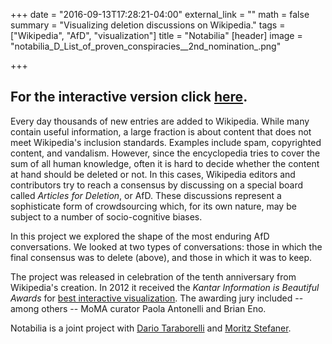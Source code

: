 +++
date = "2016-09-13T17:28:21-04:00"
external_link = ""
math = false
summary = "Visualizing deletion discussions on Wikipedia."
tags = ["Wikipedia", "AfD", "visualization"]
title = "Notabilia"
[header]
image = "notabilia_D_List_of_proven_conspiracies__2nd_nomination_.png"

+++

## For the interactive version click **[here](http://notabilia.net/)**.

Every day thousands of new entries are added to Wikipedia. While many contain
useful information, a large fraction is about content that does not meet
Wikipedia's inclusion standards. Examples include spam, copyrighted content,
and vandalism. However, since the encyclopedia tries to cover the sum of all
human knowledge, often it is hard to decide whether the content at hand should
be deleted or not. In this cases, Wikipedia editors and contributors try to
reach a consensus by discussing on a special board called _Articles for
Deletion_, or AfD. These discussions represent a sophisticate form of crowdsourcing
which, for its own nature, may be subject to a number of socio-cognitive
biases.

In this project we explored the shape of the most enduring AfD conversations.
We looked at two types of conversations: those in which the final consensus was
to delete (above), and those in which it was to keep. 

The project was released in celebration of the tenth anniversary from
Wikipedia's creation. In 2012 it received the _Kantar Information is
Beautiful Awards_  for [best interactive
visualization](//www.informationisbeautifulawards.com/showcase/443-notabilia).
The awarding jury included -- among others -- MoMA curator Paola
Antonelli and Brian Eno.

Notabilia is a joint project with [Dario Taraborelli](//nitens.org/) and
[Moritz Stefaner](//truth-and-beauty.net/). 
